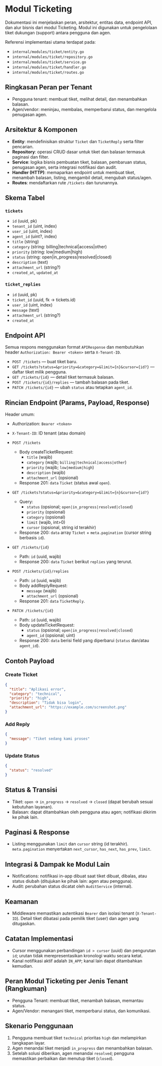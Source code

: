 # Modul Ticketing

Dokumentasi ini menjelaskan peran, arsitektur, entitas data, endpoint API, dan alur bisnis dari modul Ticketing. Modul ini digunakan untuk pengelolaan tiket dukungan (support) antara pengguna dan agen.

Referensi implementasi utama terdapat pada:
- `internal/modules/ticket/entity.go`
- `internal/modules/ticket/repository.go`
- `internal/modules/ticket/service.go`
- `internal/modules/ticket/handler.go`
- `internal/modules/ticket/routes.go`

## Ringkasan Peran per Tenant

- Pengguna tenant: membuat tiket, melihat detail, dan menambahkan balasan.
- Agen/vendor: meninjau, membalas, memperbarui status, dan mengelola penugasan agen.

## Arsitektur & Komponen

- **Entity**: mendefinisikan struktur `Ticket` dan `TicketReply` serta filter pencarian.
- **Repository**: operasi CRUD dasar untuk tiket dan balasan termasuk paginasi dan filter.
- **Service**: logika bisnis pembuatan tiket, balasan, pembaruan status, penugasan agen, serta integrasi notifikasi dan audit.
- **Handler (HTTP)**: memaparkan endpoint untuk membuat tiket, menambah balasan, listing, mengambil detail, mengubah status/agen.
- **Routes**: mendaftarkan rute `/tickets` dan turunannya.

## Skema Tabel

### `tickets`
- `id` (uuid, pk)
- `tenant_id` (uint, index)
- `user_id` (uint, index)
- `agent_id` (uint?, index)
- `title` (string)
- `category` (string: billing|technical|access|other)
- `priority` (string: low|medium|high)
- `status` (string: open|in_progress|resolved|closed)
- `description` (text)
- `attachment_url` (string?)
- `created_at`, `updated_at`

### `ticket_replies`
- `id` (uuid, pk)
- `ticket_id` (uuid, fk -> tickets.id)
- `user_id` (uint, index)
- `message` (text)
- `attachment_url` (string?)
- `created_at`

## Endpoint API

Semua respons menggunakan format `APIResponse` dan membutuhkan header `Authorization: Bearer <token>` serta `X-Tenant-ID`.

- `POST /tickets` — buat tiket baru.
- `GET /tickets?status=&priority=&category=&limit={n}&cursor={id?}` — daftar tiket milik pengguna.
- `GET /tickets/{id}` — detail tiket termasuk balasan.
- `POST /tickets/{id}/replies` — tambah balasan pada tiket.
- `PATCH /tickets/{id}` — ubah `status` atau tetapkan `agent_id`.

## Rincian Endpoint (Params, Payload, Response)

Header umum:
- Authorization: `Bearer <token>`
- `X-Tenant-ID`: ID tenant (atau domain)

- `POST /tickets`
  - Body createTicketRequest:
    - `title` (wajib)
    - `category` (wajib; `billing|technical|access|other`)
    - `priority` (wajib; `low|medium|high`)
    - `description` (wajib)
    - `attachment_url` (opsional)
  - Response 201: `data` `Ticket` (status awal `open`).

- `GET /tickets?status=&priority=&category=&limit={n}&cursor={id?}`
  - Query:
    - `status` (opsional; `open|in_progress|resolved|closed`)
    - `priority` (opsional)
    - `category` (opsional)
    - `limit` (wajib, int>0)
    - `cursor` (opsional, string id terakhir)
  - Response 200: `data` array `Ticket` + `meta.pagination` (cursor string berbasis `id`).

- `GET /tickets/{id}`
  - Path: `id` (uuid, wajib)
  - Response 200: `data` `Ticket` berikut `replies` yang terurut.

- `POST /tickets/{id}/replies`
  - Path: `id` (uuid, wajib)
  - Body addReplyRequest:
    - `message` (wajib)
    - `attachment_url` (opsional)
  - Response 201: `data` `TicketReply`.

- `PATCH /tickets/{id}`
  - Path: `id` (uuid, wajib)
  - Body updateTicketRequest:
    - `status` (opsional; `open|in_progress|resolved|closed`)
    - `agent_id` (opsional; uint)
  - Response 200: `data` berisi field yang diperbarui (`status` dan/atau `agent_id`).

## Contoh Payload

### Create Ticket
```json
{
  "title": "Aplikasi error",
  "category": "technical",
  "priority": "high",
  "description": "Tidak bisa login",
  "attachment_url": "https://example.com/screenshot.png"
}
```

### Add Reply
```json
{
  "message": "Tiket sedang kami proses"
}
```

### Update Status
```json
{
  "status": "resolved"
}
```

## Status & Transisi

- Tiket: `open` → `in_progress` → `resolved` → `closed` (dapat berubah sesuai kebutuhan layanan).
- Balasan: dapat ditambahkan oleh pengguna atau agen; notifikasi dikirim ke pihak lain.

## Paginasi & Response

- Listing menggunakan `limit` dan `cursor` string (id terakhir). `meta.pagination` menyertakan `next_cursor`, `has_next`, `has_prev`, `limit`.

## Integrasi & Dampak ke Modul Lain

- Notifications: notifikasi in-app dibuat saat tiket dibuat, dibalas, atau status diubah (ditujukan ke pihak lain: agen atau pengguna).
- Audit: perubahan status dicatat oleh `AuditService` (internal).

## Keamanan

- Middleware memastikan autentikasi `Bearer` dan isolasi tenant (`X-Tenant-ID`). Detail tiket dibatasi pada pemilik tiket (user) dan agen yang ditugaskan.

## Catatan Implementasi

- Cursor menggunakan perbandingan `id > cursor` (uuid) dan pengurutan `id`; urutan tidak merepresentasikan kronologi waktu secara ketat.
- Kanal notifikasi aktif adalah `IN_APP`; kanal lain dapat ditambahkan kemudian.

## Peran Modul Ticketing per Jenis Tenant (Rangkuman)

- Pengguna Tenant: membuat tiket, menambah balasan, memantau status.
- Agen/Vendor: menangani tiket, memperbarui status, dan komunikasi.

## Skenario Penggunaan

1. Pengguna membuat tiket `technical` prioritas `high` dan melampirkan tangkapan layar.
2. Agen menandai tiket menjadi `in_progress` dan menambahkan balasan.
3. Setelah solusi diberikan, agen menandai `resolved`; pengguna memastikan perbaikan dan menutup tiket (`closed`).
